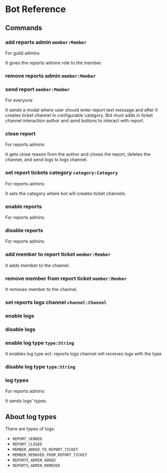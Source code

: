 # Bot Reference

## Commands

### add reports admin `member:Member`

For guild admins

It gives the reports admins role to the member.

### remove reports admin `member:Member`

### send report `member:Member`

For everyone

It sends a modal where user should enter report text message and after it creates ticket channel in configurable category. Bot must adds in ticket channel interaction author and send buttons to interact with report.

### close report

For reports admins

It gets close reason from the author and closes the report, deletes the channel, and send logs to logs channel.

### set report tickets category `category:Category`

For reports admins

It sets the category where bot will creates ticket channels.

### enable reports

For reports admins

### disable reports

For reports admins

### add member to report ticket `member:Member`

It adds member to the channel.

### remove member from report ticket `member:Member`

It removes member to the channel.

### set reports logs channel `channel:Channel`

### enable logs

### disable logs

### enable log type `type:String`

It enables log type ect. reports logs channel will receives logs with the type

### disable log type `type:String`

### log types

For reports admins

It sends logs' types.

## About log types

There are types of logs:

- `REPORT_SENDED`
- `REPORT_CLOSED`
- `MEMBER_ADDED_TO_REPORT_TICKET`
- `MEMBER_REMOVED_FROM_REPORT_TICKET`
- `REPORTS_ADMIN_ADDED`
- `REPORTS_ADMIN_REMOVED`
